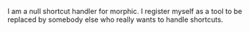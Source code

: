 I am a null shortcut handler for morphic. I register myself as a tool to be replaced by somebody else who really wants to handle shortcuts.